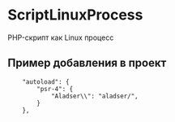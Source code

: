 # ScriptLinuxProcess
PHP-скрипт как Linux процесс

## Пример добавления в проект

```
    "autoload": {
        "psr-4": {
            "Aladser\\": "aladser/",
        }
    },
```
